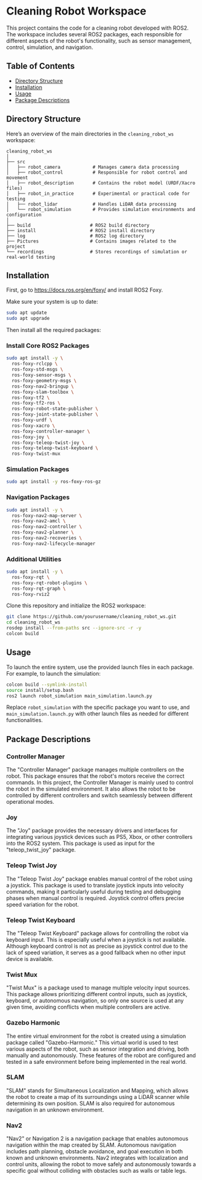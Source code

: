 # Cleaning Robot Workspace

This project contains the code for a cleaning robot developed with ROS2. The workspace includes several ROS2 packages, each responsible for different aspects of the robot's functionality, such as sensor management, control, simulation, and navigation.

## Table of Contents
- [Directory Structure](#directory-structure)
- [Installation](#installation)
- [Usage](#usage)
- [Package Descriptions](#package-descriptions)


## Directory Structure

Here’s an overview of the main directories in the `cleaning_robot_ws` workspace:

```
cleaning_robot_ws
│
├── src
│   ├── robot_camera            # Manages camera data processing
│   ├── robot_control           # Responsible for robot control and movement
│   ├── robot_description       # Contains the robot model (URDF/Xacro files)
│   ├── robot_in_practice       # Experimental or practical code for testing
│   ├── robot_lidar             # Handles LiDAR data processing
│   └── robot_simulation        # Provides simulation environments and configuration
│
├── build                      # ROS2 build directory
├── install                    # ROS2 install directory
├── log                        # ROS2 log directory
├── Pictures                   # Contains images related to the project
└── recordings                 # Stores recordings of simulation or real-world testing
```

## Installation

First, go to https://docs.ros.org/en/foxy/ and install ROS2 Foxy.

Make sure your system is up to date:

```sh
sudo apt update
sudo apt upgrade
```

Then install all the required packages:

### Install Core ROS2 Packages

```sh
sudo apt install -y \
  ros-foxy-rclcpp \
  ros-foxy-std-msgs \
  ros-foxy-sensor-msgs \
  ros-foxy-geometry-msgs \
  ros-foxy-nav2-bringup \
  ros-foxy-slam-toolbox \
  ros-foxy-tf2 \
  ros-foxy-tf2-ros \
  ros-foxy-robot-state-publisher \
  ros-foxy-joint-state-publisher \
  ros-foxy-urdf \
  ros-foxy-xacro \
  ros-foxy-controller-manager \
  ros-foxy-joy \
  ros-foxy-teleop-twist-joy \
  ros-foxy-teleop-twist-keyboard \
  ros-foxy-twist-mux
```

### Simulation Packages

```sh
sudo apt install -y ros-foxy-ros-gz
```

### Navigation Packages

```sh
sudo apt install -y \
  ros-foxy-nav2-map-server \
  ros-foxy-nav2-amcl \
  ros-foxy-nav2-controller \
  ros-foxy-nav2-planner \
  ros-foxy-nav2-recoveries \
  ros-foxy-nav2-lifecycle-manager
```

### Additional Utilities

```sh
sudo apt install -y \
  ros-foxy-rqt \
  ros-foxy-rqt-robot-plugins \
  ros-foxy-rqt-graph \
  ros-foxy-rviz2
```

Clone this repository and initialize the ROS2 workspace:

```sh
git clone https://github.com/yourusername/cleaning_robot_ws.git
cd cleaning_robot_ws
rosdep install --from-paths src --ignore-src -r -y
colcon build
```

## Usage

To launch the entire system, use the provided launch files in each package. For example, to launch the simulation:

```sh
colcon build --symlink-install
source install/setup.bash
ros2 launch robot_simulation main_simulation.launch.py
```

Replace `robot_simulation` with the specific package you want to use, and `main_simulation.launch.py` with other launch files as needed for different functionalities.

## Package Descriptions

### Controller Manager
The "Controller Manager" package manages multiple controllers on the robot. This package ensures that the robot's motors receive the correct commands. In this project, the Controller Manager is mainly used to control the robot in the simulated environment. It also allows the robot to be controlled by different controllers and switch seamlessly between different operational modes.

### Joy
The "Joy" package provides the necessary drivers and interfaces for integrating various joystick devices such as PS5, Xbox, or other controllers into the ROS2 system. This package is used as input for the "teleop_twist_joy" package.

### Teleop Twist Joy
The "Teleop Twist Joy" package enables manual control of the robot using a joystick. This package is used to translate joystick inputs into velocity commands, making it particularly useful during testing and debugging phases when manual control is required. Joystick control offers precise speed variation for the robot.

### Teleop Twist Keyboard
The "Teleop Twist Keyboard" package allows for controlling the robot via keyboard input. This is especially useful when a joystick is not available. Although keyboard control is not as precise as joystick control due to the lack of speed variation, it serves as a good fallback when no other input device is available.

### Twist Mux
"Twist Mux" is a package used to manage multiple velocity input sources. This package allows prioritizing different control inputs, such as joystick, keyboard, or autonomous navigation, so only one source is used at any given time, avoiding conflicts when multiple controllers are active.

### Gazebo Harmonic
The entire virtual environment for the robot is created using a simulation package called "Gazebo-Harmonic." This virtual world is used to test various aspects of the robot, such as sensor integration and driving, both manually and autonomously. These features of the robot are configured and tested in a safe environment before being implemented in the real world.

### SLAM
"SLAM" stands for Simultaneous Localization and Mapping, which allows the robot to create a map of its surroundings using a LiDAR scanner while determining its own position. SLAM is also required for autonomous navigation in an unknown environment.

### Nav2
"Nav2" or Navigation 2 is a navigation package that enables autonomous navigation within the map created by SLAM. Autonomous navigation includes path planning, obstacle avoidance, and goal execution in both known and unknown environments. Nav2 integrates with localization and control units, allowing the robot to move safely and autonomously towards a specific goal without colliding with obstacles such as walls or table legs.

